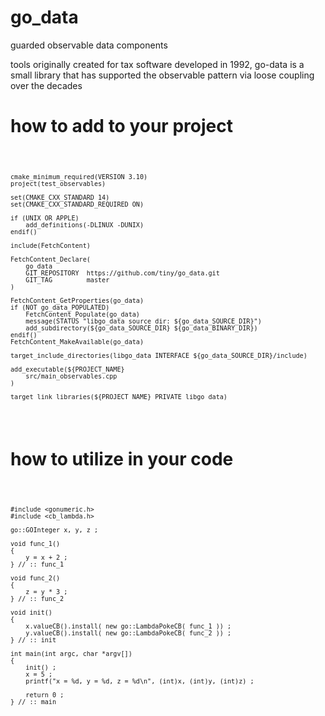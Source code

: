 # go_data
guarded observable data components

tools originally created for tax software developed in 1992, go-data is a small library that has supported the observable pattern via loose coupling over the decades

# how to add to your project
<code><pre>
```
cmake_minimum_required(VERSION 3.10)
project(test_observables)

set(CMAKE_CXX_STANDARD 14)
set(CMAKE_CXX_STANDARD_REQUIRED ON)

if (UNIX OR APPLE)
    add_definitions(-DLINUX -DUNIX)
endif() 

include(FetchContent)

FetchContent_Declare(
    go_data
    GIT_REPOSITORY  https://github.com/tiny/go_data.git
    GIT_TAG         master
)

FetchContent_GetProperties(go_data)
if (NOT go_data_POPULATED)
    FetchContent_Populate(go_data)
    message(STATUS "libgo_data source dir: ${go_data_SOURCE_DIR}")
    add_subdirectory(${go_data_SOURCE_DIR} ${go_data_BINARY_DIR})
endif() 
FetchContent_MakeAvailable(go_data)

target_include_directories(libgo_data INTERFACE ${go_data_SOURCE_DIR}/include)

add_executable(${PROJECT_NAME} 
    src/main_observables.cpp
)

target_link_libraries(${PROJECT_NAME} PRIVATE libgo_data)
```
</pre></code>
# how to utilize in your code
<code><pre>
```
#include <gonumeric.h>
#include <cb_lambda.h>

go::GOInteger x, y, z ;

void func_1()
{
    y = x + 2 ;
} // :: func_1

void func_2()
{
    z = y * 3 ;
} // :: func_2

void init()
{
    x.valueCB().install( new go::LambdaPokeCB( func_1 )) ;
    y.valueCB().install( new go::LambdaPokeCB( func_2 )) ;
} // :: init

int main(int argc, char *argv[])
{
    init() ;
    x = 5 ;
    printf("x = %d, y = %d, z = %d\n", (int)x, (int)y, (int)z) ;

    return 0 ;
} // :: main
```
</pre></code>
